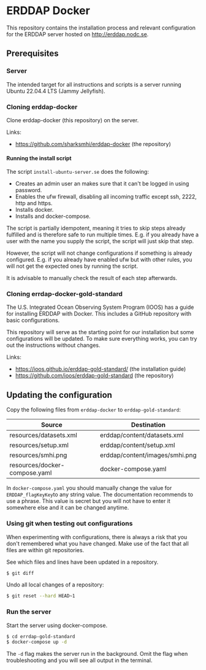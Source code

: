 # ERDDAP Docker
This repository contains the installation process and relevant configuration for the ERDDAP server hosted on http://erddap.nodc.se.


## Prerequisites
### Server
The intended target for all instructions and scripts is a server running Ubuntu 22.04.4 LTS (Jammy Jellyfish).

### Cloning erddap-docker
Clone erddap-docker (this repository) on the server.

Links:
- https://github.com/sharksmhi/erddap-docker (the repository)

#### Running the install script
The script `install-ubuntu-server.se` does the following:
- Creates an admin user an makes sure that it can't be logged in using password.
- Enables the ufw firewall, disabling all incoming traffic except ssh, 2222, http and https.
- Installs docker.
- Installs and docker-compose.

The script is partially idempotent, meaning it tries to skip steps already fulfilled and is therefore safe to run multiple times. E.g. if you already have a user with the name you supply the script, the script will just skip that step.

However, the script will not change configurations if something is already configured. E.g. if you already have enabled ufw but with other rules, you will not get the expected ones by running the script.

It is advisable to manually check the result of each step afterwards.

### Cloning errdap-docker-gold-standard
The U.S. Integrated Ocean Observing System Program (IOOS) has a guide for installing ERDDAP with Docker. This includes a GitHub repository with basic configurations.

This repository will serve as the starting point for our installation but some configurations will be updated. To make sure everything works, you can try out the instructions without changes.

Links:
- https://ioos.github.io/erddap-gold-standard/ (the installation guide)
- https://github.com/ioos/erddap-gold-standard (the repository)

## Updating the configuration
Copy the following files from `erddap-docker` to `erddap-gold-standard`:

| Source                        | Destination                    |
|-------------------------------|--------------------------------|
| resources/datasets.xml        | erddap/content/datasets.xml    |
| resources/setup.xml           | erddap/content/setup.xml       |
| resources/smhi.png            | erddap/content/images/smhi.png |
| resources/docker-compose.yaml | docker-compose.yaml            |

In `docker-compose.yaml` you should manually change the value for `ERDDAP_flagKeyKey`to any string value. The documentation recommends to use a phrase. This value is secret but you will not have to enter it somewhere else and it can be changed anytime.

### Using git when testing out configurations
When experimenting with configurations, there is always a risk that you don't remembered what you have changed. Make use of the fact that all files are within git repositories.

See which files and lines have been updated in a repository.
```bash
$ git diff
```
 
Undo all local changes of a repository:
```bash
$ git reset --hard HEAD~1
```

### Run the server
Start the server using docker-compose. 

```bash
$ cd errdap-gold-standard
$ docker-compose up -d
```

The `-d` flag makes the server run in the background. Omit the flag when troubleshooting and you will see all output in the terminal.